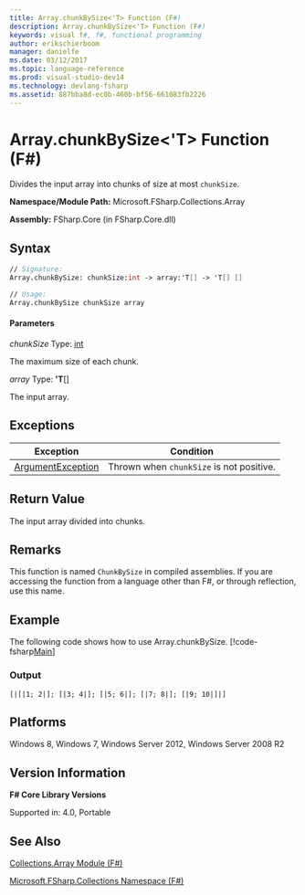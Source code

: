 ```yaml
---
title: Array.chunkBySize<'T> Function (F#)
description: Array.chunkBySize<'T> Function (F#)
keywords: visual f#, f#, functional programming
author: erikschierboom
manager: danielfe
ms.date: 03/12/2017
ms.topic: language-reference
ms.prod: visual-studio-dev14
ms.technology: devlang-fsharp
ms.assetid: 887bba8d-ec0b-460b-bf56-661083fb2226
---
```


# Array.chunkBySize<'T> Function (F#)

Divides the input array into chunks of size at most `chunkSize`.

**Namespace/Module Path:** Microsoft.FSharp.Collections.Array

**Assembly:** FSharp.Core (in FSharp.Core.dll)

## Syntax

```fsharp
// Signature:
Array.chunkBySize: chunkSize:int -> array:'T[] -> 'T[] []

// Usage:
Array.chunkBySize chunkSize array
```

#### Parameters

*chunkSize*
Type: [int](https://msdn.microsoft.com/library/025d5455-3622-4ea5-9573-3ecbd4ee1375)

The maximum size of each chunk.

*array*
Type: **'T**[[]](https://msdn.microsoft.com/library/def20292-9aae-4596-9275-b94e594f8493)

The input array.

## Exceptions

|Exception|Condition|
|----|----|
|[ArgumentException](https://msdn.microsoft.com/library/system.argumentexception.aspx)|Thrown when `chunkSize` is not positive.|

## Return Value

The input array divided into chunks.

## Remarks

This function is named `ChunkBySize` in compiled assemblies. If you are accessing the function from a language other than F#, or through reflection, use this name.

## Example

The following code shows how to use Array.chunkBySize.
[!code-fsharp[Main](~samples/snippets/fsharp/arrays/snippet75.fs)]

### Output

```
[|[|1; 2|]; [|3; 4|]; [|5; 6|]; [|7; 8|]; [|9; 10|]|]
```

## Platforms

Windows 8, Windows 7, Windows Server 2012, Windows Server 2008 R2

## Version Information

**F# Core Library Versions**

Supported in: 4.0, Portable

## See Also

[Collections.Array Module &#40;F&#35;&#41;](Collections.Array-Module-%5BFSharp%5D.md)

[Microsoft.FSharp.Collections Namespace &#40;F&#35;&#41;](Microsoft.FSharp.Collections-Namespace-%5BFSharp%5D.md)